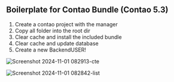 ## Boilerplate for Contao Bundle (Contao 5.3)

1. Create a contao project with the manager
2. Copy all folder into the root dir
3. Clear cache and install the included bundle
4. Clear cache and update database
5. Create a new BackendUSER!


![Screenshot 2024-11-01 082913-cte](https://github.com/user-attachments/assets/899e75e4-b9cf-44ab-9720-c25af2bd03f9)


![Screenshot 2024-11-01 082842-list](https://github.com/user-attachments/assets/815cbbc1-6bdc-4c05-93d2-92bbd8ab6c04)
